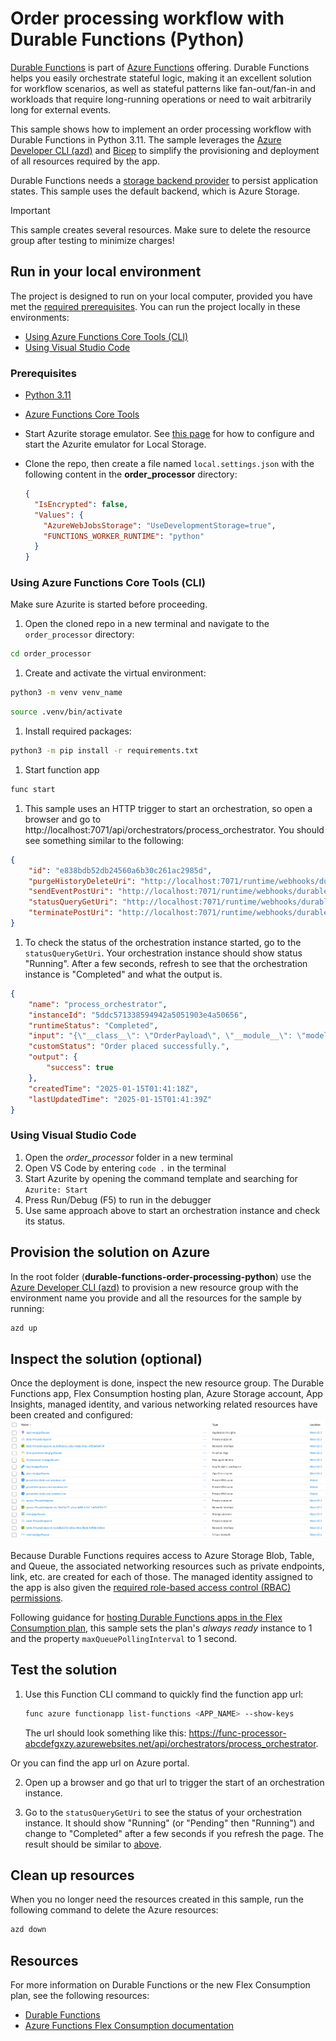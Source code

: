 <!--
---
description: This end-to-end sample shows how implement an order processing workflow using Durable Functions in Python. 
page_type: sample
products:
- azure-functions
- azure
urlFragment: durable-func-order-processing-py
languages:
- python
- bicep
- azdeveloper
---
-->

# Order processing workflow with Durable Functions (Python)

[Durable Functions](https://learn.microsoft.com/azure/azure-functions/durable/durable-functions-overview) is part of [Azure Functions](https://learn.microsoft.com/azure/azure-functions/functions-overview) offering. Durable Functions helps you easily orchestrate stateful logic, making it an excellent solution for workflow scenarios, as well as stateful patterns like fan-out/fan-in and workloads that require long-running operations or need to wait arbitrarily long for external events. 

This sample shows how to implement an order processing workflow with Durable Functions in Python 3.11. The sample leverages the [Azure Developer CLI (azd)](https://learn.microsoft.com/azure/developer/azure-developer-cli/install-azd?tabs=winget-windows%2Cbrew-mac%2Cscript-linux&pivots=os-windows) and [Bicep](https://learn.microsoft.com/azure/azure-resource-manager/bicep/overview?tabs=bicep) to simplify the provisioning and deployment of all resources required by the app. 

Durable Functions needs a [storage backend provider](https://learn.microsoft.com/azure/azure-functions/durable/durable-functions-storage-providers) to persist application states. This sample uses the default backend, which is Azure Storage.  

> [!IMPORTANT]
> This sample creates several resources. Make sure to delete the resource group after testing to minimize charges!

## Run in your local environment

The project is designed to run on your local computer, provided you have met the [required prerequisites](#prerequisites). You can run the project locally in these environments:

+ [Using Azure Functions Core Tools (CLI)](#using-azure-functions-core-tools-cli)
+ [Using Visual Studio Code](#using-visual-studio-code)

### Prerequisites

+ [Python 3.11](https://www.python.org/downloads/) 
+ [Azure Functions Core Tools](https://learn.microsoft.com/azure/azure-functions/functions-run-local?tabs=v4%2Cmacos%2Ccsharp%2Cportal%2Cbash#install-the-azure-functions-core-tools)
+ Start Azurite storage emulator. See [this page](https://learn.microsoft.com/azure/storage/common/storage-use-azurite) for how to configure and start the Azurite emulator for Local Storage.
+ Clone the repo, then create a file named `local.settings.json` with the following content in the **order_processor** directory:

  ```json
  {
    "IsEncrypted": false,
    "Values": {
      "AzureWebJobsStorage": "UseDevelopmentStorage=true",
      "FUNCTIONS_WORKER_RUNTIME": "python"
    }
  }
  ```

### Using Azure Functions Core Tools (CLI)
Make sure Azurite is started before proceeding.

1. Open the cloned repo in a new terminal and navigate to the `order_processor` directory: 
```bash
cd order_processor
```

1. Create and activate the virtual environment:
```bash
python3 -m venv venv_name
```
```bash
source .venv/bin/activate
```

1. Install required packages:
```bash
python3 -m pip install -r requirements.txt
```

1. Start function app 
```bash
func start
```

1. This sample uses an HTTP trigger to start an orchestration, so open a browser and go to http://localhost:7071/api/orchestrators/process_orchestrator. You should see something similar to the following: 

```json
{
    "id": "e838bdb52db24560a6b30c261ac2985d",
    "purgeHistoryDeleteUri": "http://localhost:7071/runtime/webhooks/durabletask/instances/e838bdb52db24560a6b30c261ac2985d?code=<code>",
    "sendEventPostUri": "http://localhost:7071/runtime/webhooks/durabletask/instances/e838bdb52db24560a6b30c261ac2985d/raiseEvent/{eventName}?code=<code>",
    "statusQueryGetUri": "http://localhost:7071/runtime/webhooks/durabletask/instances/e838bdb52db24560a6b30c261ac2985d?code=<code>",
    "terminatePostUri": "http://localhost:7071/runtime/webhooks/durabletask/instances/e838bdb52db24560a6b30c261ac2985d/terminate?reason={{text}}}&code=<code>"
}
```

1. To check the status of the orchestration instance started, go to the `statusQueryGetUri`. Your orchestration instance should show status "Running". After a few seconds, refresh to see that the orchestration instance is "Completed" and what the output is.

```json
{
    "name": "process_orchestrator",
    "instanceId": "5ddc571338594942a5051903e4a50656",
    "runtimeStatus": "Completed",
    "input": "{\"__class__\": \"OrderPayload\", \"__module__\": \"models\", \"__data__\": \"{\\\"order_name\\\": \\\"milk\\\", \\\"total_cost\\\": 5, \\\"quantity\\\": 1}\"}",
    "customStatus": "Order placed successfully.",
    "output": {
        "success": true
    },
    "createdTime": "2025-01-15T01:41:18Z",
    "lastUpdatedTime": "2025-01-15T01:41:39Z"
}
```

### Using Visual Studio Code

1) Open the *order_processor* folder in a new terminal
2) Open VS Code by entering `code .` in the terminal
3) Start Azurite by opening the command template and searching for `Azurite: Start`
4) Press Run/Debug (F5) to run in the debugger
5) Use same approach above to start an orchestration instance and check its status. 


## Provision the solution on Azure

In the root folder (**durable-functions-order-processing-python**) use the [Azure Developer CLI (azd)](https://learn.microsoft.com/azure/developer/azure-developer-cli/install-azd?tabs=winget-windows%2Cbrew-mac%2Cscript-linux&pivots=os-windows) to provision a new resource group with the environment name you provide and all the resources for the sample by running:

```bash
azd up
``` 

## Inspect the solution (optional)

Once the deployment is done, inspect the new resource group. The Durable Functions app, Flex Consumption hosting plan, Azure Storage account, App Insights, managed identity, and various networking related resources have been created and configured:
![Screenshot of resources created by the bicep template](./img/resources-created.png)

Because Durable Functions requires access to Azure Storage Blob, Table, and Queue, the associated networking resources such as private endpoints, link, etc. are created for each of those. The managed identity assigned to the app is also given the [required role-based access control (RBAC) permissions](https://learn.microsoft.com/azure/azure-functions/durable/durable-functions-configure-managed-identity#assign-access-roles-to-the-managed-identity).

Following guidance for [hosting Durable Functions apps in the Flex Consumption plan](https://learn.microsoft.com/azure/azure-functions/durable/durable-functions-azure-storage-provider#flex-consumption-plan), this sample sets the plan's *always ready* instance to 1 and the property `maxQueuePollingInterval` to 1 second. 

## Test the solution

1. Use this Function CLI command to quickly find the function app url:

    ```bash
    func azure functionapp list-functions <APP_NAME> --show-keys
    ````
    
    The url should look something like this: https://func-processor-abcdefgxzy.azurewebsites.net/api/orchestrators/process_orchestrator. 

Or you can find the app url on Azure portal. 

2. Open up a browser and go that url to trigger the start of an orchestration instance. 

3. Go to the `statusQueryGetUri` to see the status of your orchestration instance. It should show "Running" (or "Pending" then "Running") and change to "Completed" after a few seconds if you refresh the page. The result should be similar to [above](#using-azure-functions-core-tools-cli). 

## Clean up resources

When you no longer need the resources created in this sample, run the following command to delete the Azure resources:

```bash
azd down
```

## Resources

For more information on Durable Functions or the new Flex Consumption plan, see the following resources:

* [Durable Functions](https://learn.microsoft.com/azure/azure-functions/durable/durable-functions-overview)
* [Azure Functions Flex Consumption documentation](https://learn.microsoft.com/azure/azure-functions/flex-consumption-plan)
